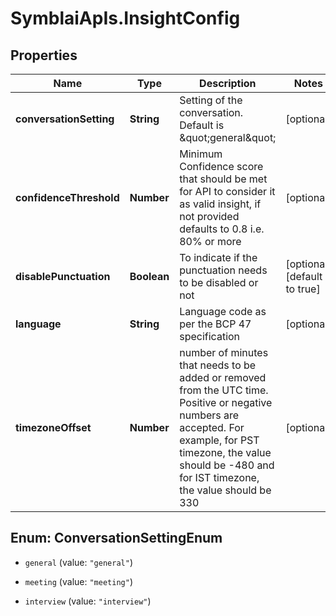 # SymblaiApIs.InsightConfig

## Properties
Name | Type | Description | Notes
------------ | ------------- | ------------- | -------------
**conversationSetting** | **String** | Setting of the conversation. Default is \&quot;general\&quot; | [optional] 
**confidenceThreshold** | **Number** | Minimum Confidence score that should be met for API to consider it as valid insight, if not provided defaults to 0.8 i.e. 80% or more | [optional] 
**disablePunctuation** | **Boolean** | To indicate if the punctuation needs to be disabled or not | [optional] [default to true]
**language** | **String** | Language code as per the BCP 47 specification | [optional] 
**timezoneOffset** | **Number** | number of minutes that needs to be added or removed from the UTC time. Positive or negative numbers are accepted. For example, for PST timezone, the value should be -480 and for IST timezone, the value should be 330 | [optional] 


<a name="ConversationSettingEnum"></a>
## Enum: ConversationSettingEnum


* `general` (value: `"general"`)

* `meeting` (value: `"meeting"`)

* `interview` (value: `"interview"`)




